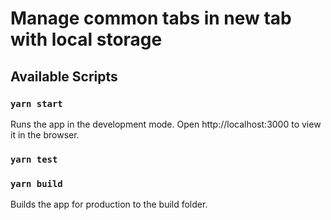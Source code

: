 # Manage common tabs in new tab with local storage

## Available Scripts

### `yarn start`

Runs the app in the development mode.
Open http://localhost:3000 to view it in the browser.

### `yarn test`

### `yarn build`

Builds the app for production to the build folder.
